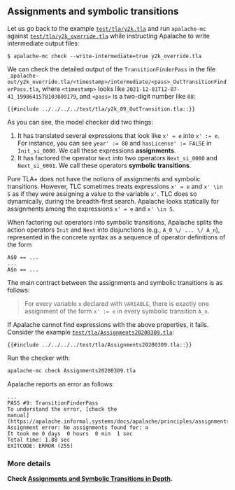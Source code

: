 <a name="assignments"></a>
<a name="symbolicTransitions"></a>
## Assignments and symbolic transitions

Let us go back to the example
[`test/tla/y2k.tla`](https://github.com/informalsystems/apalache/blob/main/test/tla/y2k.tla)
and run `apalache-mc` against
[`test/tla/y2k_override.tla`](https://github.com/informalsystems/apalache/blob/main/test/tla/y2k_override.tla)
while instructing Apalache to write intermediate output files:

```console
$ apalache-mc check --write-intermediate=true y2k_override.tla
```

We can check the detailed output of the `TransitionFinderPass` in the file
`_apalache-out/y2k_override.tla/<timestamp>/intermediate/<pass>_OutTransitionFinderPass.tla`, where
`<timestamp>` looks like `2021-12-01T12-07-41_1998641578103809179`, and `<pass>` is a two-digit number like `08`:

```tla
{{#include ../../../../test/tla/y2k_09_OutTransition.tla::}}
```

As you can see, the model checker did two things:

1. It has translated several expressions that look like `x' = e` into `x' := e`.
   For instance, you can see `year' := 80` and `hasLicense' := FALSE` in
   `Init_si_0000`. We call these expressions **assignments**.
2. It has factored the operator `Next` into two operators `Next_si_0000` and `Next_si_0001`.
   We call these operators **symbolic transitions**.

Pure TLA+ does not have the notions of assignments and symbolic
transitions.  However, TLC sometimes treats expressions `x' = e` and `x' \in S`
as if they were assigning a value to the variable `x'`. TLC does so
dynamically, during the breadth-first search. Apalache looks statically for assignments
among the expressions `x' = e` and `x' \in S`.

When factoring out operators into symbolic transitions, Apalache splits the
action operators `Init` and `Next` into disjunctions (e.g., `A_0 \/ ... \/ A_n`),
represented in the concrete syntax as a sequence of operator definitions of the
form

``` tla
A$0 == ...
...
A$n == ...
```

The main contract between the assignments and symbolic transitions is as
follows:

> For every variable `x` declared with `VARIABLE`, there is exactly one
> assignment of the form `x' := e` in every symbolic transition `A_n`.

If Apalache cannot find expressions with the above properties, it fails.
Consider the example
[`test/tla/Assignments20200309.tla`](https://github.com/informalsystems/apalache/blob/main/test/tla/Assignments20200309.tla):

```tla
{{#include ../../../../test/tla/Assignments20200309.tla::}}
```

Run the checker with:

```bash
apalache-mc check Assignments20200309.tla
```

Apalache reports an error as follows:

```console
...
PASS #9: TransitionFinderPass
To understand the error, [check the
manual](https://apalache.informal.systems/docs/apalache/principles/assignments.html):
Assignment error: No assignments found for: a
It took me 0 days  0 hours  0 min  1 sec
Total time: 1.88 sec
EXITCODE: ERROR (255)
```

### More details

**Check [Assignments and Symbolic Transitions in
Depth](../assignments-in-depth.md).**

